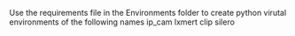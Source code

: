 Use the requirements file in the Environments folder to create python virutal environments of the following names
ip_cam
lxmert
clip
silero
